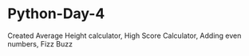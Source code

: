 # Python-Day-4
Created Average Height calculator, High Score Calculator, Adding even numbers, Fizz Buzz
